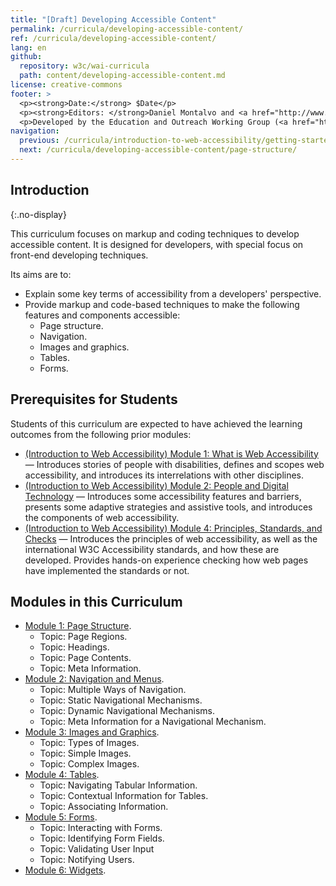 ```yaml
---
title: "[Draft] Developing Accessible Content"
permalink: /curricula/developing-accessible-content/
ref: /curricula/developing-accessible-content/
lang: en
github:
  repository: w3c/wai-curricula
  path: content/developing-accessible-content.md
license: creative-commons
footer: >
  <p><strong>Date:</strong> $Date</p>
  <p><strong>Editors: </strong>Daniel Montalvo and <a href="http://www.w3.org/People/shadi/">Shadi Abou-Zahra</a>. Contributors: <a href="https://www.w3.org/WAI/EO/EOWG-members">EOWG Participants</a>. </p>
  <p>Developed by the Education and Outreach Working Group (<a href="http://www.w3.org/WAI/EO/">EOWG</a>). Developed with support from the <a href="https://www.w3.org/WAI/about/projects/wai-guide/">WAI-Guide Project</a> funded by the European Commission (EC) under the Horizon 2020 program (Grant Agreement 822245).</p>
navigation:
  previous: /curricula/introduction-to-web-accessibility/getting-started-with-accessibility/
  next: /curricula/developing-accessible-content/page-structure/
---
```


## Introduction
{:.no-display}

This curriculum focuses on markup and coding techniques to develop accessible content. It is designed for developers, with special focus on front-end developing techniques.

Its aims are to:

* Explain some key terms of accessibility from a developers' perspective.
* Provide markup and code-based techniques to make the following features and components accessible:
  * Page structure.
  * Navigation.
  * Images and graphics.
  * Tables.
  * Forms.

## Prerequisites for Students

Students of this curriculum are expected to have achieved the learning outcomes from the following prior modules:

* [(Introduction to Web Accessibility) Module 1: What is Web Accessibility](https://www.w3.org/WAI/curricula/introduction-to-web-accessibility/what-is-web-accessibility/) &mdash; Introduces stories of people with disabilities, defines and scopes web accessibility, and introduces its interrelations with other disciplines.
* [(Introduction to Web Accessibility) Module 2: People and Digital Technology](/curricula/introduction-to-web-accessibility/people-and-digital-technology/) &mdash; Introduces some accessibility features and barriers, presents some adaptive strategies and assistive tools, and introduces the components of web accessibility.
* [(Introduction to Web Accessibility) Module 4: Principles, Standards, and Checks](/curricula/introduction-to-web-accessibility/principles-standards-and-checks/) &mdash; Introduces the principles of web accessibility, as well as the international W3C Accessibility standards, and how these are developed. Provides hands-on experience checking how web pages have implemented the standards or not.

## Modules in this Curriculum

-   [Module 1: Page Structure](/curricula/developing-accessible-content/page-structure/).
    -   Topic: Page Regions.
    -   Topic: Headings.
    -   Topic: Page Contents.
    -   Topic: Meta Information.
-   [Module 2: Navigation and Menus](/curricula/developing-accessible-content/navigation-and-menus/).
    -   Topic: Multiple Ways of Navigation.
    -   Topic: Static Navigational Mechanisms.
    -   Topic: Dynamic Navigational Mechanisms.
    -   Topic: Meta Information for a Navigational Mechanism.
-   [Module 3: Images and Graphics](/curricula/developing-accessible-content/images-and-graphics/).
    -   Topic: Types of Images.
    -   Topic: Simple Images.
    -   Topic: Complex Images.
-   [Module 4: Tables](/curricula/developing-accessible-content/tables/).
    -   Topic: Navigating Tabular Information.
    -   Topic: Contextual Information for Tables.
    -   Topic: Associating Information.
-   [Module 5: Forms](/curricula/developing-accessible-content/forms/).
    -   Topic: Interacting with Forms.
    -   Topic: Identifying Form Fields.
    -   Topic: Validating User Input
    -   Topic: Notifying Users.
-   [Module 6: Widgets](/curricula/developing-accessible-content/widgets).
